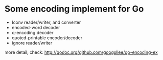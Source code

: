 Some encoding implement for Go
==============================

- Iconv reader/writer, and converter
- encoded-word decoder
- q-encoding decoder
- quoted-printable encoder/decoder
- ignore reader/writer

more detail, check: http://godoc.org/github.com/googollee/go-encoding-ex